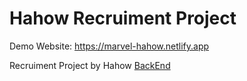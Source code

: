 # Hahow Recruiment Project

Demo Website: <https://marvel-hahow.netlify.app>

Recruiment Project by Hahow [BackEnd](https://github.com/hahow/hahow-recruit/blob/master/backend.md)
